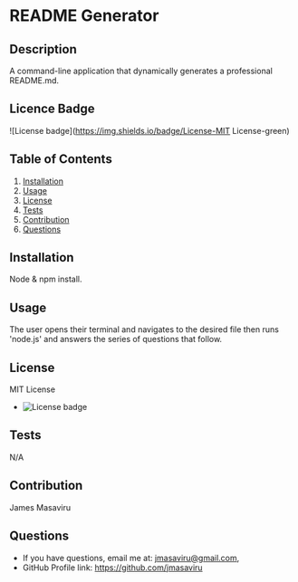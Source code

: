 # README Generator

  ## Description
  A command-line application that dynamically generates a professional README.md.

  ## Licence Badge
  ![License badge](https://img.shields.io/badge/License-MIT License-green)
  
  ## Table of Contents
  1. [Installation](#installation)
  2. [Usage](#usage)
  3. [License](#license)
  4. [Tests](#testing)
  5. [Contribution](#contribution)
  6. [Questions](#questions)

  ## Installation
  Node & npm install.

  ## Usage
  The user opens their terminal and navigates to the desired file then runs 'node.js' and answers the series of questions that follow.

  ## License
  MIT License
  *  ![License badge](https://img.shields.io/badge/license-MIT-green)
 
  ## Tests
  N/A

  ## Contribution
  James Masaviru
  
  ## Questions
  * If you have questions, email me at: jmasaviru@gmail.com,
  * GitHub Profile link: https://github.com/jmasaviru
